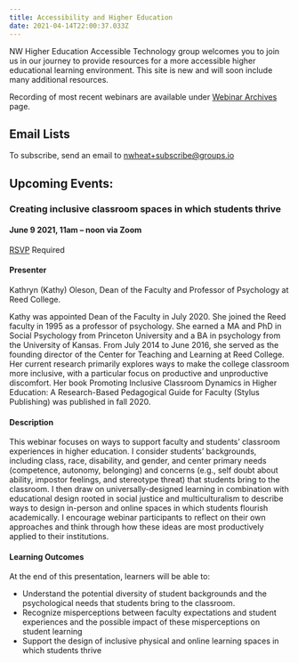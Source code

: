 ```yaml
---
title: Accessibility and Higher Education
date: 2021-04-14T22:00:37.033Z
---
```

NW Higher Education Accessible Technology group welcomes you to join us in our journey to provide resources for a more accessible higher educational learning environment. This site is new and will soon include many additional resources.

Recording of most recent webinars are available under [Webinar Archives](/webinar/) page. 

## Email Lists

To subscribe, send an email to nwheat+subscribe@groups.io

## Upcoming Events:

### Creating inclusive classroom spaces in which students thrive
#### June 9 2021, 11am – noon via Zoom
[RSVP](https://whitman.zoom.us/meeting/register/tJIpcO2pqTMsE9EHYNutonJL8F1d0cYFDhAE) Required

#### Presenter
Kathryn (Kathy) Oleson, Dean of the Faculty and Professor of Psychology at Reed College.

Kathy was appointed Dean of the Faculty in July 2020. She joined the Reed faculty in 1995 as a professor of psychology. She earned a MA and PhD in Social Psychology from Princeton University and a BA in psychology from the University of Kansas. From July 2014 to June 2016, she served as the founding director of the Center for Teaching and Learning at Reed College. Her current research primarily explores ways to make the college classroom more inclusive, with a particular focus on productive and unproductive discomfort. Her book Promoting Inclusive Classroom Dynamics in Higher Education: A Research-Based Pedagogical Guide for Faculty (Stylus Publishing) was published in fall 2020.




#### Description

This webinar focuses on ways to support faculty and students’ classroom experiences in higher education. I consider students’ backgrounds, including class, race, disability, and gender, and center primary needs (competence, autonomy, belonging) and concerns (e.g., self doubt about ability, impostor feelings, and stereotype threat) that students bring to the classroom. I then draw on universally-designed learning in combination with educational design rooted in social justice and multiculturalism to describe ways to design in-person and online spaces in which students flourish academically. I encourage webinar participants to reflect on their own approaches and think through how these ideas are most productively applied to their institutions.


#### Learning Outcomes

At the end of this presentation, learners will be able to:
* Understand the potential diversity of student backgrounds and the psychological needs that students bring to the classroom.
* Recognize misperceptions between faculty expectations and student experiences and the possible impact of these misperceptions on student learning
* Support the design of inclusive physical and online learning spaces in which students thrive

